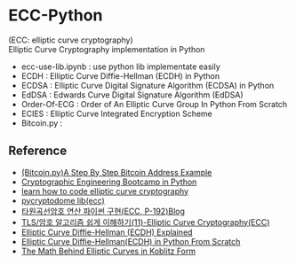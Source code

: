 # ECC-Python
(ECC: elliptic curve cryptography)      
Elliptic Curve Cryptography implementation in Python     

- ecc-use-lib.ipynb : use python lib implementate easily
- ECDH : Elliptic Curve Diffie-Hellman (ECDH) in Python
- ECDSA : Elliptic Curve Digital Signature Algorithm (ECDSA) in Python 
- EdDSA : Edwards Curve Digital Signature Algorithm (EdDSA)
- Order-Of-ECG : Order of An Elliptic Curve Group In Python From Scratch
- ECIES : Elliptic Curve Integrated Encryption Scheme
- Bitcoin.py :

## Reference
- [(Bitcoin.py)A Step By Step Bitcoin Address Example](https://sefiks.com/2018/03/26/a-step-by-step-bitcoin-address-example/)
- [Cryptographic Engineering Bootcamp in Python](https://www.youtube.com/playlist?list=PLsS_1RYmYQQFPOGVFo_hiSkxC0mEOejku)
- [learn how to code elliptic curve cryptography](https://medium.com/coinmonks/learn-how-to-code-elliptic-curve-cryptography-a952dfdc20ab)
- [pycryptodome lib(ecc)](https://pycryptodome.readthedocs.io/en/v3.14.0/src/public_key/ecc.html)
- [타원곡선암호 연산 파이썬 구현(ECC, P-192)Blog](https://letsmakemyselfprogrammer.tistory.com/122)
- [TLS/암호 알고리즘 쉽게 이해하기(11)-Elliptic Curve Cryptography(ECC)](https://blog.humminglab.io/posts/tls-cryptography-11-ecc/)
- [Elliptic Curve Diffie-Hellman (ECDH) Explained](https://www.youtube.com/watch?v=445Opx6U3Co&list=PLsS_1RYmYQQEun1MTwmvbXurqHIJrFJ0e&index=10)
- [Elliptic Curve Diffie-Hellman(ECDH) in Python From Scratch](https://www.youtube.com/watch?v=445Opx6U3Co&list=PLsS_1RYmYQQEun1MTwmvbXurqHIJrFJ0e&index=10)
- [The Math Behind Elliptic Curves in Koblitz Form](https://sefiks.com/2016/03/13/the-math-behind-elliptic-curves-over-binary-field/#google_vignette)